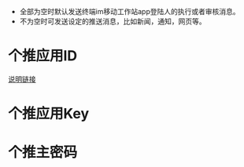 * 全部为空时默认发送终端im移动工作站app登陆人的执行或者审核消息。
* 不为空时可发送设定的推送消息，比如新闻，通知，网页等。
# 个推应用ID
[说明链接](http://docs.getui.com/getui/start/devcenter/)
# 个推应用Key
# 个推主密码 
